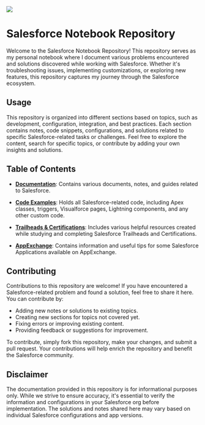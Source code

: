 ![](https://pbs.twimg.com/media/DPKxIqfV4AAKUXF.jpg)
# Salesforce Notebook Repository 


Welcome to the Salesforce Notebook Repository! This repository serves as my personal notebook where I document various problems encountered and solutions discovered while working with Salesforce. Whether it's troubleshooting issues, implementing customizations, or exploring new features, this repository captures my journey through the Salesforce ecosystem.

## Usage

This repository is organized into different sections based on topics, such as development, configuration, integration, and best practices. Each section contains notes, code snippets, configurations, and solutions related to specific Salesforce-related tasks or challenges. Feel free to explore the content, search for specific topics, or contribute by adding your own insights and solutions.


## Table of Contents

- [**Documentation**](./Documentation): Contains various documents, notes, and guides related to Salesforce.
  
- [**Code Examples**](./Code): Holds all Salesforce-related code, including Apex classes, triggers, Visualforce pages, Lightning components, and any other custom code.

- [**Trailheads & Certifications**](./Trailheads): Includes various helpful resources created while studying and completing Salesforce Trailheads and Certifications.

- [**AppExchange**](./AppExchange): Contains information and useful tips for some Salesforce Applications available on AppExchange.



## Contributing

Contributions to this repository are welcome! If you have encountered a Salesforce-related problem and found a solution, feel free to share it here. You can contribute by:

- Adding new notes or solutions to existing topics.
- Creating new sections for topics not covered yet.
- Fixing errors or improving existing content.
- Providing feedback or suggestions for improvement.

To contribute, simply fork this repository, make your changes, and submit a pull request. Your contributions will help enrich the repository and benefit the Salesforce community.
  
## Disclaimer

The documentation provided in this repository is for informational purposes only. While we strive to ensure accuracy, it's essential to verify the information and configurations in your Salesforce org before implementation. The solutions and notes shared here may vary based on individual Salesforce configurations and app versions.
   

